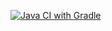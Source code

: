 [![Java CI with Gradle](https://github.com/LenarKhafizov/HomeworkAT03/actions/workflows/gradle.yml/badge.svg)](https://github.com/LenarKhafizov/HomeworkAT03/actions/workflows/gradle.yml)
